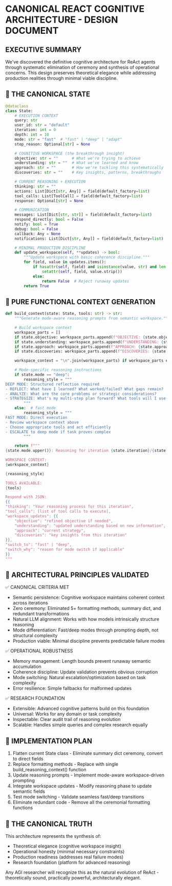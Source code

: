 # CANONICAL REACT COGNITIVE ARCHITECTURE - DESIGN DOCUMENT

## EXECUTIVE SUMMARY

We've discovered the definitive cognitive architecture for ReAct agents through systematic elimination of ceremony and synthesis of operational concerns. This design preserves theoretical elegance while addressing production realities through minimal viable discipline.

## 🧠 THE CANONICAL STATE

```python
@dataclass
class State:
    # EXECUTION CONTEXT
    query: str
    user_id: str = "default"
    iteration: int = 0
    depth: int = 10
    mode: str = "fast"  # "fast" | "deep" | "adapt"
    stop_reason: Optional[str] = None

    # COGNITIVE WORKSPACE (the breakthrough insight)
    objective: str = ""      # What we're trying to achieve
    understanding: str = ""  # What we've learned and know
    approach: str = ""       # How we're tackling this systematically
    discoveries: str = ""    # Key insights, patterns, breakthroughs

    # CURRENT REASONING + EXECUTION
    thinking: str = ""
    actions: List[Dict[str, Any]] = field(default_factory=list)
    tool_calls: List[ToolCall] = field(default_factory=list)
    response: Optional[str] = None

    # COMMUNICATION
    messages: List[Dict[str, str]] = field(default_factory=list)
    respond_directly: bool = False
    notify: bool = True
    debug: bool = False
    callback: Any = None
    notifications: List[Dict[str, Any]] = field(default_factory=list)

    # MINIMAL PRODUCTION DISCIPLINE
    def update_workspace(self, **updates) -> bool:
        """Update workspace with basic coherence discipline."""
        for field, value in updates.items():
            if hasattr(self, field) and isinstance(value, str) and len(value) < 1000:
                setattr(self, field, value.strip())
            else:
                return False  # Reject runaway updates
        return True
```

## 🔄 PURE FUNCTIONAL CONTEXT GENERATION

```python
def build_context(state: State, tools: str) -> str:
    """Generate mode-aware reasoning prompts from semantic workspace."""

    # Build workspace context
    workspace_parts = []
    if state.objective: workspace_parts.append(f"OBJECTIVE: {state.objective}")
    if state.understanding: workspace_parts.append(f"UNDERSTANDING: {state.understanding}")
    if state.approach: workspace_parts.append(f"APPROACH: {state.approach}")
    if state.discoveries: workspace_parts.append(f"DISCOVERIES: {state.discoveries}")

    workspace_context = "\n".join(workspace_parts) if workspace_parts else "Initial execution - no prior context"

    # Mode-specific reasoning instructions
    if state.mode == "deep":
        reasoning_style = """
DEEP MODE: Structured reflection required
- REFLECT: What have I learned? What worked/failed? What gaps remain?
- ANALYZE: What are the core problems or strategic considerations?
- STRATEGIZE: What's my multi-step plan forward? What tools will I use and why?
        """
    else:  # fast mode
        reasoning_style = """
FAST MODE: Direct execution
- Review workspace context above
- Choose appropriate tools and act efficiently
- ESCALATE to deep mode if task proves complex
        """

    return f"""
{state.mode.upper()}: Reasoning for iteration {state.iteration}/{state.depth}

WORKSPACE CONTEXT:
{workspace_context}

{reasoning_style}

TOOLS AVAILABLE:
{tools}

Respond with JSON:
{{
"thinking": "Your reasoning process for this iteration",
"tool_calls": [list of tool calls to execute],
"workspace_updates": {{
    "objective": "refined objective if needed",
    "understanding": "updated understanding based on new information", 
    "approach": "current strategy",
    "discoveries": "key insights from this iteration"
}},
"switch_to": "fast" | "deep",
"switch_why": "reason for mode switch if applicable"
}}
"""
```

## 🎯 ARCHITECTURAL PRINCIPLES VALIDATED

✅ CANONICAL CRITERIA MET

- Semantic persistence: Cognitive workspace maintains coherent context across iterations
- Zero ceremony: Eliminated 5+ formatting methods, summary dict, and redundant transformations
- Natural LLM alignment: Works with how models intrinsically structure reasoning
- Mode differentiation: Fast/deep modes through prompting depth, not structural complexity
- Production viable: Minimal discipline prevents predictable failure modes

✅ OPERATIONAL ROBUSTNESS

- Memory management: Length bounds prevent runaway semantic accumulation
- Coherence discipline: Update validation prevents obvious corruption
- Mode switching: Natural escalation/optimization based on task complexity
- Error resilience: Simple fallbacks for malformed updates

✅ RESEARCH FOUNDATION

- Extensible: Advanced cognitive patterns build on this foundation
- Universal: Works for any domain or task complexity
- Inspectable: Clear audit trail of reasoning evolution
- Scalable: Handles simple queries and complex research equally

## 🚀 IMPLEMENTATION PLAN

1. Flatten current State class - Eliminate summary dict ceremony, convert to direct fields
2. Replace formatting methods - Replace with single build_reasoning_context() function
3. Update reasoning prompts - Implement mode-aware workspace-driven prompting
4. Integrate workspace updates - Modify reasoning phase to update semantic fields
5. Test mode switching - Validate seamless fast/deep transitions
6. Eliminate redundant code - Remove all the ceremonial formatting functions

## 💎 THE CANONICAL TRUTH

This architecture represents the synthesis of:
- Theoretical elegance (cognitive workspace insight)
- Operational honesty (minimal necessary constraints)
- Production readiness (addresses real failure modes)
- Research foundation (platform for advanced reasoning)

Any AGI researcher will recognize this as the natural evolution of ReAct - theoretically sound, practically powerful, architecturally elegant.